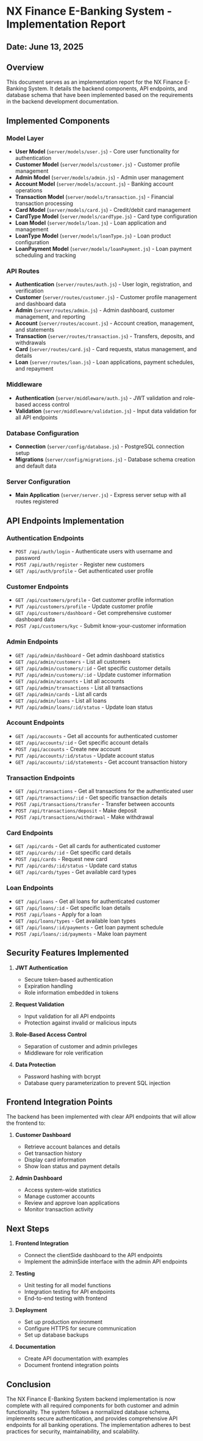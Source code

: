 # NX Finance E-Banking System - Implementation Report

## Date: June 13, 2025

## Overview
This document serves as an implementation report for the NX Finance E-Banking System. It details the backend components, API endpoints, and database schema that have been implemented based on the requirements in the backend development documentation.

## Implemented Components

### Model Layer
- **User Model** (`server/models/user.js`) - Core user functionality for authentication
- **Customer Model** (`server/models/customer.js`) - Customer profile management 
- **Admin Model** (`server/models/admin.js`) - Admin user management
- **Account Model** (`server/models/account.js`) - Banking account operations
- **Transaction Model** (`server/models/transaction.js`) - Financial transaction processing
- **Card Model** (`server/models/card.js`) - Credit/debit card management
- **CardType Model** (`server/models/cardType.js`) - Card type configuration
- **Loan Model** (`server/models/loan.js`) - Loan application and management
- **LoanType Model** (`server/models/loanType.js`) - Loan product configuration
- **LoanPayment Model** (`server/models/loanPayment.js`) - Loan payment scheduling and tracking

### API Routes
- **Authentication** (`server/routes/auth.js`) - User login, registration, and verification
- **Customer** (`server/routes/customer.js`) - Customer profile management and dashboard data
- **Admin** (`server/routes/admin.js`) - Admin dashboard, customer management, and reporting
- **Account** (`server/routes/account.js`) - Account creation, management, and statements
- **Transaction** (`server/routes/transaction.js`) - Transfers, deposits, and withdrawals
- **Card** (`server/routes/card.js`) - Card requests, status management, and details
- **Loan** (`server/routes/loan.js`) - Loan applications, payment schedules, and repayment

### Middleware
- **Authentication** (`server/middleware/auth.js`) - JWT validation and role-based access control
- **Validation** (`server/middleware/validation.js`) - Input data validation for all API endpoints

### Database Configuration
- **Connection** (`server/config/database.js`) - PostgreSQL connection setup
- **Migrations** (`server/config/migrations.js`) - Database schema creation and default data

### Server Configuration
- **Main Application** (`server/server.js`) - Express server setup with all routes registered

## API Endpoints Implementation

### Authentication Endpoints
- `POST /api/auth/login` - Authenticate users with username and password
- `POST /api/auth/register` - Register new customers
- `GET /api/auth/profile` - Get authenticated user profile

### Customer Endpoints
- `GET /api/customers/profile` - Get customer profile information
- `PUT /api/customers/profile` - Update customer profile
- `GET /api/customers/dashboard` - Get comprehensive customer dashboard data
- `POST /api/customers/kyc` - Submit know-your-customer information

### Admin Endpoints
- `GET /api/admin/dashboard` - Get admin dashboard statistics
- `GET /api/admin/customers` - List all customers
- `GET /api/admin/customers/:id` - Get specific customer details
- `PUT /api/admin/customers/:id` - Update customer information
- `GET /api/admin/accounts` - List all accounts
- `GET /api/admin/transactions` - List all transactions
- `GET /api/admin/cards` - List all cards
- `GET /api/admin/loans` - List all loans
- `PUT /api/admin/loans/:id/status` - Update loan status

### Account Endpoints
- `GET /api/accounts` - Get all accounts for authenticated customer
- `GET /api/accounts/:id` - Get specific account details
- `POST /api/accounts` - Create new account
- `PUT /api/accounts/:id/status` - Update account status
- `GET /api/accounts/:id/statements` - Get account transaction history

### Transaction Endpoints
- `GET /api/transactions` - Get all transactions for the authenticated user
- `GET /api/transactions/:id` - Get specific transaction details
- `POST /api/transactions/transfer` - Transfer between accounts
- `POST /api/transactions/deposit` - Make deposit
- `POST /api/transactions/withdrawal` - Make withdrawal

### Card Endpoints
- `GET /api/cards` - Get all cards for authenticated customer
- `GET /api/cards/:id` - Get specific card details
- `POST /api/cards` - Request new card
- `PUT /api/cards/:id/status` - Update card status
- `GET /api/cards/types` - Get available card types

### Loan Endpoints
- `GET /api/loans` - Get all loans for authenticated customer
- `GET /api/loans/:id` - Get specific loan details
- `POST /api/loans` - Apply for a loan
- `GET /api/loans/types` - Get available loan types
- `GET /api/loans/:id/payments` - Get loan payment schedule
- `POST /api/loans/:id/payments` - Make loan payment

## Security Features Implemented

1. **JWT Authentication**
   - Secure token-based authentication
   - Expiration handling
   - Role information embedded in tokens

2. **Request Validation**
   - Input validation for all API endpoints
   - Protection against invalid or malicious inputs

3. **Role-Based Access Control**
   - Separation of customer and admin privileges
   - Middleware for role verification

4. **Data Protection**
   - Password hashing with bcrypt
   - Database query parameterization to prevent SQL injection

## Frontend Integration Points

The backend has been implemented with clear API endpoints that will allow the frontend to:

1. **Customer Dashboard**
   - Retrieve account balances and details
   - Get transaction history
   - Display card information
   - Show loan status and payment details

2. **Admin Dashboard**
   - Access system-wide statistics
   - Manage customer accounts
   - Review and approve loan applications
   - Monitor transaction activity

## Next Steps

1. **Frontend Integration**
   - Connect the clientSide dashboard to the API endpoints
   - Implement the adminSide interface with the admin API endpoints

2. **Testing**
   - Unit testing for all model functions
   - Integration testing for API endpoints
   - End-to-end testing with frontend

3. **Deployment**
   - Set up production environment
   - Configure HTTPS for secure communication
   - Set up database backups

4. **Documentation**
   - Create API documentation with examples
   - Document frontend integration points

## Conclusion

The NX Finance E-Banking System backend implementation is now complete with all required components for both customer and admin functionality. The system follows a normalized database schema, implements secure authentication, and provides comprehensive API endpoints for all banking operations. The implementation adheres to best practices for security, maintainability, and scalability.

